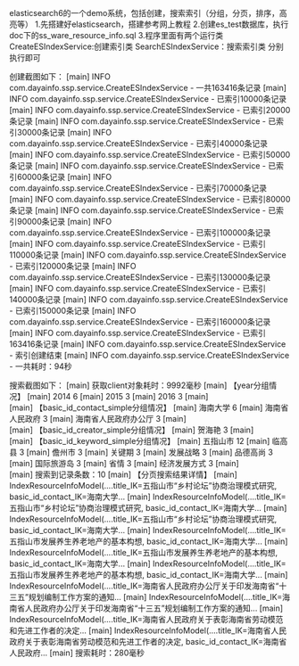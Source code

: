 elasticsearch6的一个demo系统，包括创建，搜索索引（分组，分页，排序，高亮等） 
1.先搭建好elasticsearch，搭建参考网上教程 
2.创建es_test数据库，执行doc下的ss_ware_resource_info.sql 
3.程序里面有两个运行类 CreateESIndexService:创建索引类 SearchESIndexService：搜索索引类 分别执行即可

创建截图如下：
[main] INFO com.dayainfo.ssp.service.CreateESIndexService - 一共163416条记录
[main] INFO com.dayainfo.ssp.service.CreateESIndexService - 已索引10000条记录
[main] INFO com.dayainfo.ssp.service.CreateESIndexService - 已索引20000条记录
[main] INFO com.dayainfo.ssp.service.CreateESIndexService - 已索引30000条记录
[main] INFO com.dayainfo.ssp.service.CreateESIndexService - 已索引40000条记录
[main] INFO com.dayainfo.ssp.service.CreateESIndexService - 已索引50000条记录
[main] INFO com.dayainfo.ssp.service.CreateESIndexService - 已索引60000条记录
[main] INFO com.dayainfo.ssp.service.CreateESIndexService - 已索引70000条记录
[main] INFO com.dayainfo.ssp.service.CreateESIndexService - 已索引80000条记录
[main] INFO com.dayainfo.ssp.service.CreateESIndexService - 已索引90000条记录
[main] INFO com.dayainfo.ssp.service.CreateESIndexService - 已索引100000条记录
[main] INFO com.dayainfo.ssp.service.CreateESIndexService - 已索引110000条记录
[main] INFO com.dayainfo.ssp.service.CreateESIndexService - 已索引120000条记录
[main] INFO com.dayainfo.ssp.service.CreateESIndexService - 已索引130000条记录
[main] INFO com.dayainfo.ssp.service.CreateESIndexService - 已索引140000条记录
[main] INFO com.dayainfo.ssp.service.CreateESIndexService - 已索引150000条记录
[main] INFO com.dayainfo.ssp.service.CreateESIndexService - 已索引160000条记录
[main] INFO com.dayainfo.ssp.service.CreateESIndexService - 已索引163416条记录
[main] INFO com.dayainfo.ssp.service.CreateESIndexService - 索引创建结束
[main] INFO com.dayainfo.ssp.service.CreateESIndexService - 一共耗时：94秒

搜索截图如下：
[main]  获取client对象耗时：9992毫秒
[main]  【year分组情况】
[main]  2014 6
[main]  2015 3
[main]  2016 3
[main]  
[main]  【basic_id_contact_simple分组情况】
[main]  海南大学 6
[main]  海南省人民政府 3
[main]  海南省人民政府办公厅 3
[main]  
[main]  【basic_id_creator_simple分组情况】
[main]  贺海艳 3
[main]  
[main]  【basic_id_keyword_simple分组情况】
[main]  五指山市 12
[main]  临高县 3
[main]  儋州市 3
[main]  关键期 3
[main]  发展战略 3
[main]  品德高尚 3
[main]  国际旅游岛 3
[main]  省情 3
[main]  经济发展方式 3
[main]  
[main]  搜索到记录条数：10
[main]  【分页搜索结果详情】
[main]  IndexResourceInfoModel(....title_IK=五指山市“乡村论坛”协商治理模式研究, basic_id_contact_IK=海南大学...
[main]  IndexResourceInfoModel(....title_IK=五指山市“乡村论坛”协商治理模式研究, basic_id_contact_IK=海南大学...
[main]  IndexResourceInfoModel(....title_IK=五指山市“乡村论坛”协商治理模式研究, basic_id_contact_IK=海南大学...
[main]  IndexResourceInfoModel(....title_IK=五指山市发展养生养老地产的基本构想, basic_id_contact_IK=海南大学...
[main]  IndexResourceInfoModel(....title_IK=五指山市发展养生养老地产的基本构想, basic_id_contact_IK=海南大学...
[main]  IndexResourceInfoModel(....title_IK=五指山市发展养生养老地产的基本构想, basic_id_contact_IK=海南大学...
[main]  IndexResourceInfoModel(....title_IK=海南省人民政府办公厅关于印发海南省“十三五”规划编制工作方案的通知...
[main]  IndexResourceInfoModel(....title_IK=海南省人民政府办公厅关于印发海南省“十三五”规划编制工作方案的通知...
[main]  IndexResourceInfoModel(....title_IK=海南省人民政府关于表彰海南省劳动模范和先进工作者的决定...
[main]  IndexResourceInfoModel(....title_IK=海南省人民政府关于表彰海南省劳动模范和先进工作者的决定, basic_id_contact_IK=海南省人民政府...
[main]  搜索耗时：280毫秒
